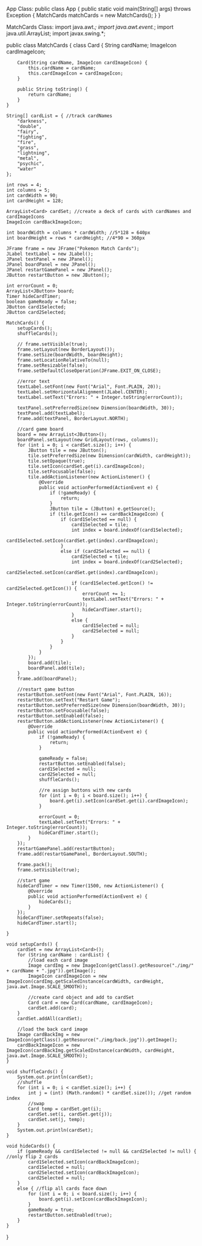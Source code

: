 
App Class:
public class App {
    public static void main(String[] args) throws Exception {
        MatchCards matchCards = new MatchCards();
    }
}

MatchCards Class:
import java.awt.*;
import java.awt.event.*;
import java.util.ArrayList;
import javax.swing.*;

public class MatchCards {
    class Card {
        String cardName;
        ImageIcon cardImageIcon;

        Card(String cardName, ImageIcon cardImageIcon) {
            this.cardName = cardName;
            this.cardImageIcon = cardImageIcon;
        }

        public String toString() {
            return cardName;
        }
    }

    String[] cardList = { //track cardNames
        "darkness",
        "double",
        "fairy",
        "fighting",
        "fire",
        "grass",
        "lightning",
        "metal",
        "psychic",
        "water"
    };

    int rows = 4;
    int columns = 5;
    int cardWidth = 90;
    int cardHeight = 128;

    ArrayList<Card> cardSet; //create a deck of cards with cardNames and cardImageIcons
    ImageIcon cardBackImageIcon;

    int boardWidth = columns * cardWidth; //5*128 = 640px
    int boardHeight = rows * cardHeight; //4*90 = 360px

    JFrame frame = new JFrame("Pokemon Match Cards");
    JLabel textLabel = new JLabel();
    JPanel textPanel = new JPanel();
    JPanel boardPanel = new JPanel();
    JPanel restartGamePanel = new JPanel();
    JButton restartButton = new JButton();

    int errorCount = 0;
    ArrayList<JButton> board;
    Timer hideCardTimer;
    boolean gameReady = false;
    JButton card1Selected;
    JButton card2Selected;
    
    MatchCards() {
        setupCards();
        shuffleCards();

        // frame.setVisible(true);
        frame.setLayout(new BorderLayout());
        frame.setSize(boardWidth, boardHeight);
        frame.setLocationRelativeTo(null);
        frame.setResizable(false);
        frame.setDefaultCloseOperation(JFrame.EXIT_ON_CLOSE);

        //error text
        textLabel.setFont(new Font("Arial", Font.PLAIN, 20));
        textLabel.setHorizontalAlignment(JLabel.CENTER);
        textLabel.setText("Errors: " + Integer.toString(errorCount));

        textPanel.setPreferredSize(new Dimension(boardWidth, 30));
        textPanel.add(textLabel);
        frame.add(textPanel, BorderLayout.NORTH);

        //card game board
        board = new ArrayList<JButton>();
        boardPanel.setLayout(new GridLayout(rows, columns));
        for (int i = 0; i < cardSet.size(); i++) {
            JButton tile = new JButton();
            tile.setPreferredSize(new Dimension(cardWidth, cardHeight));
            tile.setOpaque(true);
            tile.setIcon(cardSet.get(i).cardImageIcon);
            tile.setFocusable(false);
            tile.addActionListener(new ActionListener() {
                @Override
                public void actionPerformed(ActionEvent e) {
                    if (!gameReady) {
                        return;
                    }
                    JButton tile = (JButton) e.getSource();
                    if (tile.getIcon() == cardBackImageIcon) {
                        if (card1Selected == null) {
                            card1Selected = tile;
                            int index = board.indexOf(card1Selected);
                            card1Selected.setIcon(cardSet.get(index).cardImageIcon);
                        }
                        else if (card2Selected == null) {
                            card2Selected = tile;
                            int index = board.indexOf(card2Selected);
                            card2Selected.setIcon(cardSet.get(index).cardImageIcon);

                            if (card1Selected.getIcon() != card2Selected.getIcon()) {
                                errorCount += 1;
                                textLabel.setText("Errors: " + Integer.toString(errorCount));
                                hideCardTimer.start();
                            }
                            else {
                                card1Selected = null;
                                card2Selected = null;
                            }
                        }
                    }
                }
            });
            board.add(tile);
            boardPanel.add(tile);
        }
        frame.add(boardPanel);

        //restart game button
        restartButton.setFont(new Font("Arial", Font.PLAIN, 16));
        restartButton.setText("Restart Game");
        restartButton.setPreferredSize(new Dimension(boardWidth, 30));
        restartButton.setFocusable(false);
        restartButton.setEnabled(false);
        restartButton.addActionListener(new ActionListener() {
            @Override
            public void actionPerformed(ActionEvent e) {
                if (!gameReady) {
                    return;
                }

                gameReady = false;
                restartButton.setEnabled(false);
                card1Selected = null;
                card2Selected = null;
                shuffleCards();

                //re assign buttons with new cards
                for (int i = 0; i < board.size(); i++) {
                    board.get(i).setIcon(cardSet.get(i).cardImageIcon);
                }

                errorCount = 0;
                textLabel.setText("Errors: " + Integer.toString(errorCount));
                hideCardTimer.start();
            }
        });
        restartGamePanel.add(restartButton);
        frame.add(restartGamePanel, BorderLayout.SOUTH);

        frame.pack();
        frame.setVisible(true);

        //start game
        hideCardTimer = new Timer(1500, new ActionListener() {
            @Override
            public void actionPerformed(ActionEvent e) {
                hideCards();
            }
        });
        hideCardTimer.setRepeats(false);
        hideCardTimer.start();

    }

    void setupCards() {
        cardSet = new ArrayList<Card>();
        for (String cardName : cardList) {
            //load each card image
            Image cardImg = new ImageIcon(getClass().getResource("./img/" + cardName + ".jpg")).getImage();
            ImageIcon cardImageIcon = new ImageIcon(cardImg.getScaledInstance(cardWidth, cardHeight, java.awt.Image.SCALE_SMOOTH));

            //create card object and add to cardSet
            Card card = new Card(cardName, cardImageIcon);
            cardSet.add(card);
        }
        cardSet.addAll(cardSet);

        //load the back card image
        Image cardBackImg = new ImageIcon(getClass().getResource("./img/back.jpg")).getImage();
        cardBackImageIcon = new ImageIcon(cardBackImg.getScaledInstance(cardWidth, cardHeight, java.awt.Image.SCALE_SMOOTH));
    }

    void shuffleCards() {
        System.out.println(cardSet);
        //shuffle
        for (int i = 0; i < cardSet.size(); i++) {
            int j = (int) (Math.random() * cardSet.size()); //get random index
            //swap
            Card temp = cardSet.get(i);
            cardSet.set(i, cardSet.get(j));
            cardSet.set(j, temp);
        }
        System.out.println(cardSet);
    }

    void hideCards() {
        if (gameReady && card1Selected != null && card2Selected != null) { //only flip 2 cards
            card1Selected.setIcon(cardBackImageIcon);
            card1Selected = null;
            card2Selected.setIcon(cardBackImageIcon);
            card2Selected = null;
        }
        else { //flip all cards face down
            for (int i = 0; i < board.size(); i++) {
                board.get(i).setIcon(cardBackImageIcon);
            }
            gameReady = true;
            restartButton.setEnabled(true);
        }
    }
}
